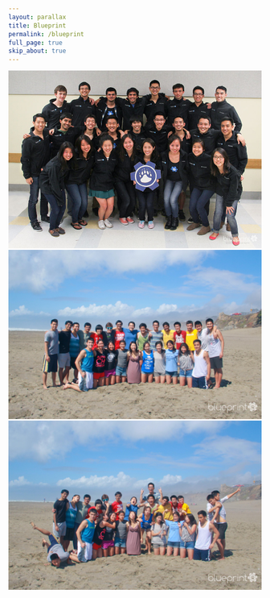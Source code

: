 ```yaml
---
layout: parallax
title: Blueprint
permalink: /blueprint
full_page: true
skip_about: true
---
```


<div data-0="transform:translate3d(0px, 0px, 0px)" data-500="transform:translate3d(0px, -500px, 0px)">
  <img src="/assets/images/blueprint/calblueprint.jpg" alt="Blueprint" class="full_width"></img>
</div>

<div data-0="transform:translate3d(0px, -500px, 0px)" data-500="transform:translate3d(0px, -1000px, 0px)">
  <img src="/assets/images/blueprint/retreat_group.jpg" class="full_width"></img>
</div>

<div data-0="transform:translate3d(0px, 0px, 0px)" data-500="transform:translate3d(0px, -200px, 0px)">
  <img src="/assets/images/blueprint/retreat_group_funny.jpg" class="full_width"></img>
</div>
